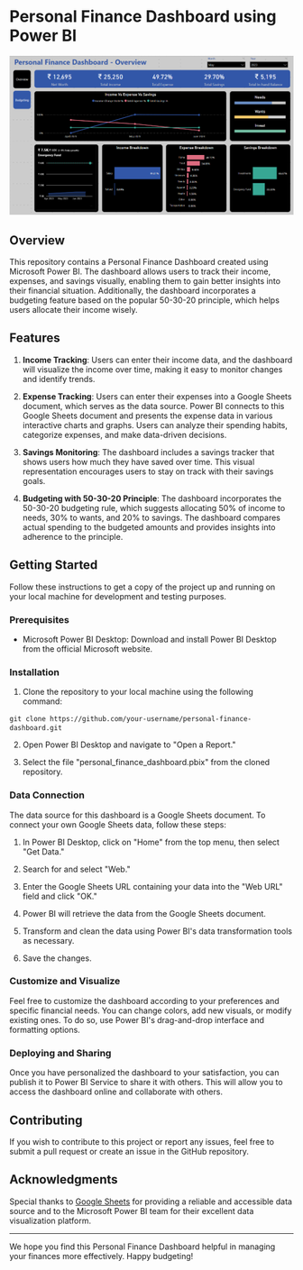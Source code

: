 # Personal Finance Dashboard using Power BI

![Dashboard Preview](https://github.com/RichardParado/personal_website/blob/main/assets/images/Personal%20Finance%20Dashboard%20-%20Thumbnail.png)

## Overview

This repository contains a Personal Finance Dashboard created using Microsoft Power BI. The dashboard allows users to track their income, expenses, and savings visually, enabling them to gain better insights into their financial situation. Additionally, the dashboard incorporates a budgeting feature based on the popular 50-30-20 principle, which helps users allocate their income wisely.

## Features

1. **Income Tracking**: Users can enter their income data, and the dashboard will visualize the income over time, making it easy to monitor changes and identify trends.

2. **Expense Tracking**: Users can enter their expenses into a Google Sheets document, which serves as the data source. Power BI connects to this Google Sheets document and presents the expense data in various interactive charts and graphs. Users can analyze their spending habits, categorize expenses, and make data-driven decisions.

3. **Savings Monitoring**: The dashboard includes a savings tracker that shows users how much they have saved over time. This visual representation encourages users to stay on track with their savings goals.

4. **Budgeting with 50-30-20 Principle**: The dashboard incorporates the 50-30-20 budgeting rule, which suggests allocating 50% of income to needs, 30% to wants, and 20% to savings. The dashboard compares actual spending to the budgeted amounts and provides insights into adherence to the principle.

## Getting Started

Follow these instructions to get a copy of the project up and running on your local machine for development and testing purposes.

### Prerequisites

- Microsoft Power BI Desktop: Download and install Power BI Desktop from the official Microsoft website.

### Installation

1. Clone the repository to your local machine using the following command:

```
git clone https://github.com/your-username/personal-finance-dashboard.git
```

2. Open Power BI Desktop and navigate to "Open a Report."

3. Select the file "personal_finance_dashboard.pbix" from the cloned repository.

### Data Connection

The data source for this dashboard is a Google Sheets document. To connect your own Google Sheets data, follow these steps:

1. In Power BI Desktop, click on "Home" from the top menu, then select "Get Data."

2. Search for and select "Web."

3. Enter the Google Sheets URL containing your data into the "Web URL" field and click "OK."

4. Power BI will retrieve the data from the Google Sheets document.

5. Transform and clean the data using Power BI's data transformation tools as necessary.

6. Save the changes.

### Customize and Visualize

Feel free to customize the dashboard according to your preferences and specific financial needs. You can change colors, add new visuals, or modify existing ones. To do so, use Power BI's drag-and-drop interface and formatting options.

### Deploying and Sharing

Once you have personalized the dashboard to your satisfaction, you can publish it to Power BI Service to share it with others. This will allow you to access the dashboard online and collaborate with others.

## Contributing

If you wish to contribute to this project or report any issues, feel free to submit a pull request or create an issue in the GitHub repository.


## Acknowledgments

Special thanks to [Google Sheets](https://www.google.com/sheets) for providing a reliable and accessible data source and to the Microsoft Power BI team for their excellent data visualization platform.

---

We hope you find this Personal Finance Dashboard helpful in managing your finances more effectively. Happy budgeting!